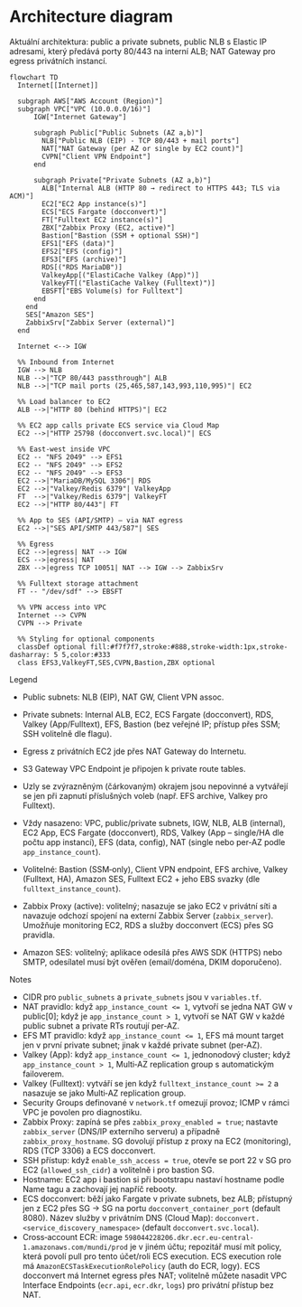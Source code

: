 # Architecture diagram

Aktuální architektura: public a private subnets, public NLB s Elastic IP adresami, který předává porty 80/443 na interní ALB; NAT Gateway pro egress privátních instancí.

```mermaid
flowchart TD
  Internet[[Internet]]

  subgraph AWS["AWS Account (Region)"]
  subgraph VPC["VPC (10.0.0.0/16)"]
      IGW["Internet Gateway"]

      subgraph Public["Public Subnets (AZ a,b)"]
        NLB["Public NLB (EIP) - TCP 80/443 + mail ports"]
        NAT["NAT Gateway (per AZ or single by EC2 count)"]
        CVPN["Client VPN Endpoint"]
      end

      subgraph Private["Private Subnets (AZ a,b)"]
        ALB["Internal ALB (HTTP 80 → redirect to HTTPS 443; TLS via ACM)"]
        EC2["EC2 App instance(s)"]
        ECS["ECS Fargate (docconvert)"]
        FT["Fulltext EC2 instance(s)"]
        ZBX["Zabbix Proxy (EC2, active)"]
        Bastion["Bastion (SSM + optional SSH)"]
        EFS1["EFS (data)"]
        EFS2["EFS (config)"]
        EFS3["EFS (archive)"]
        RDS[("RDS MariaDB")]
        ValkeyApp[("ElastiCache Valkey (App)")]
        ValkeyFT[("ElastiCache Valkey (Fulltext)")]
        EBSFT["EBS Volume(s) for Fulltext"]
      end
    end
    SES["Amazon SES"]
    ZabbixSrv["Zabbix Server (external)"]
  end

  Internet <--> IGW

  %% Inbound from Internet
  IGW --> NLB
  NLB -->|"TCP 80/443 passthrough"| ALB
  NLB -->|"TCP mail ports (25,465,587,143,993,110,995)"| EC2

  %% Load balancer to EC2
  ALB -->|"HTTP 80 (behind HTTPS)"| EC2

  %% EC2 app calls private ECS service via Cloud Map
  EC2 -->|"HTTP 25798 (docconvert.svc.local)"| ECS

  %% East-west inside VPC
  EC2 -- "NFS 2049" --> EFS1
  EC2 -- "NFS 2049" --> EFS2
  EC2 -- "NFS 2049" --> EFS3
  EC2 -->|"MariaDB/MySQL 3306"| RDS
  EC2 -->|"Valkey/Redis 6379"| ValkeyApp
  FT  -->|"Valkey/Redis 6379"| ValkeyFT
  EC2 -->|"HTTP 80/443"| FT

  %% App to SES (API/SMTP) – via NAT egress
  EC2 -->|"SES API/SMTP 443/587"| SES

  %% Egress
  EC2 -->|egress| NAT --> IGW
  ECS -->|egress| NAT
  ZBX -->|egress TCP 10051| NAT --> IGW --> ZabbixSrv

  %% Fulltext storage attachment
  FT -- "/dev/sdf" --> EBSFT

  %% VPN access into VPC
  Internet --> CVPN
  CVPN --> Private

  %% Styling for optional components
  classDef optional fill:#f7f7f7,stroke:#888,stroke-width:1px,stroke-dasharray: 5 5,color:#333
  class EFS3,ValkeyFT,SES,CVPN,Bastion,ZBX optional
```

Legend
- Public subnets: NLB (EIP), NAT GW, Client VPN assoc.
- Private subnets: Internal ALB, EC2, ECS Fargate (docconvert), RDS, Valkey (App/Fulltext), EFS, Bastion (bez veřejné IP; přístup přes SSM; SSH volitelně dle flagu).
- Egress z privátních EC2 jde přes NAT Gateway do Internetu.
- S3 Gateway VPC Endpoint je připojen k private route tables.
- Uzly se zvýrazněným (čárkovaným) okrajem jsou nepovinné a vytvářejí se jen při zapnutí příslušných voleb (např. EFS archive, Valkey pro Fulltext).

- Vždy nasazeno: VPC, public/private subnets, IGW, NLB, ALB (internal), EC2 App, ECS Fargate (docconvert), RDS, Valkey (App – single/HA dle počtu app instancí), EFS (data, config), NAT (single nebo per‑AZ podle `app_instance_count`).
- Volitelné: Bastion (SSM‑only), Client VPN endpoint, EFS archive, Valkey (Fulltext, HA), Amazon SES, Fulltext EC2 + jeho EBS svazky (dle `fulltext_instance_count`).
 - Zabbix Proxy (active): volitelný; nasazuje se jako EC2 v privátní síti a navazuje odchozí spojení na externí Zabbix Server (`zabbix_server`). Umožňuje monitoring EC2, RDS a služby docconvert (ECS) přes SG pravidla.
 - Amazon SES: volitelný; aplikace odesílá přes AWS SDK (HTTPS) nebo SMTP, odesílatel musí být ověřen (email/doména, DKIM doporučeno).

Notes
- CIDR pro `public_subnets` a `private_subnets` jsou v `variables.tf`.
- NAT pravidlo: když `app_instance_count <= 1`, vytvoří se jedna NAT GW v public[0]; když je `app_instance_count > 1`, vytvoří se NAT GW v každé public subnet a private RTs routují per‑AZ.
- EFS MT pravidlo: když `app_instance_count <= 1`, EFS má mount target jen v první private subnet; jinak v každé private subnet (per‑AZ).
- Valkey (App): když `app_instance_count <= 1`, jednonodový cluster; když `app_instance_count > 1`, Multi‑AZ replication group s automatickým failoverem.
- Valkey (Fulltext): vytváří se jen když `fulltext_instance_count >= 2` a nasazuje se jako Multi‑AZ replication group.
- Security Groups definované v `network.tf` omezují provoz; ICMP v rámci VPC je povolen pro diagnostiku.
 - Zabbix Proxy: zapíná se přes `zabbix_proxy_enabled = true`; nastavte `zabbix_server` (DNS/IP externího serveru) a případně `zabbix_proxy_hostname`. SG dovolují přístup z proxy na EC2 (monitoring), RDS (TCP 3306) a ECS docconvert.
 - SSH přístup: když `enable_ssh_access = true`, otevře se port 22 v SG pro EC2 (`allowed_ssh_cidr`) a volitelně i pro bastion SG.
 - Hostname: EC2 app i bastion si při bootstrapu nastaví hostname podle Name tagu a zachovají jej napříč rebooty.
 - ECS docconvert: běží jako Fargate v private subnets, bez ALB; přístupný jen z EC2 přes SG → SG na portu `docconvert_container_port` (default 8080). Název služby v privátním DNS (Cloud Map): `docconvert.<service_discovery_namespace>` (default `docconvert.svc.local`).
 - Cross‑account ECR: image `598044228206.dkr.ecr.eu-central-1.amazonaws.com/mundi/prod` je v jiném účtu; repozitář musí mít policy, která povolí pull pro tento účet/roli ECS execution. ECS execution role má `AmazonECSTaskExecutionRolePolicy` (auth do ECR, logy). ECS docconvert má Internet egress přes NAT; volitelně můžete nasadit VPC Interface Endpoints (`ecr.api`, `ecr.dkr`, `logs`) pro privátní přístup bez NAT.
